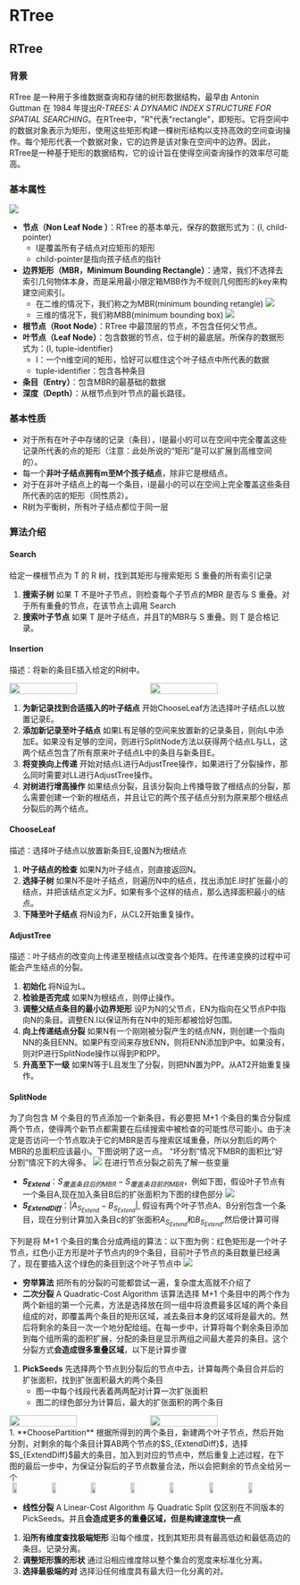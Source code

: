 # RTree


## RTree
### 背景
RTree 是一种用于多维数据查询和存储的树形数据结构，最早由 Antonin Guttman 在 1984 年提出*R-TREES: A DYNAMIC INDEX STRUCTURE FOR SPATIAL SEARCHING*。在RTree中，"R"代表"rectangle"，即矩形。它将空间中的数据对象表示为矩形，使用这些矩形构建一棵树形结构以支持高效的空间查询操作。每个矩形代表一个数据对象，它的边界是该对象在空间中的边界。因此，RTree是一种基于矩形的数据结构，它的设计旨在使得空间查询操作的效率尽可能高。

### 基本属性
![](/Rtree/Tree.jpg)
- **节点（Non Leaf Node ）**：RTree 的基本单元，保存的数据形式为：(I, child-pointer)
  - I是覆盖所有子结点对应矩形的矩形
  - child-pointer是指向孩子结点的指针
- **边界矩形（MBR，Minimum Bounding Rectangle）**：通常，我们不选择去索引几何物体本身，而是采用最小限定箱MBB作为不规则几何图形的key来构建空间索引。
  - 在二维的情况下，我们称之为MBR(minimum bounding retangle)
    ![](/Rtree/MBR.jpg)
  - 三维的情况下，我们称MBB(minimum bounding box)
    ![](/Rtree/MBB.jpg)
- **根节点（Root Node）**：RTree 中最顶层的节点，不包含任何父节点。
- **叶节点（Leaf Node）**：包含数据的节点，位于树的最底层。所保存的数据形式为：(I, tuple-identifier)
  - I：一个n维空间的矩形，恰好可以框住这个叶子结点中所代表的数据
  - tuple-identifier：包含各种条目
- **条目（Entry）**：包含MBR的最基础的数据
- **深度（Depth）**：从根节点到叶节点的最长路径。
### 基本性质
- 对于所有在叶子中存储的记录（条目），I是最小的可以在空间中完全覆盖这些记录所代表的点的矩形（注意：此处所说的“矩形”是可以扩展到高维空间的）。
- 每一个**非叶子结点拥有m至M个孩子结点**，除非它是根结点。
- 对于在非叶子结点上的每一个条目，i是最小的可以在空间上完全覆盖这些条目所代表的店的矩形（同性质2）。
- R树为平衡树，所有叶子结点都位于同一层
### 算法介绍
#### Search
给定一棵根节点为 T 的 R 树，找到其矩形与搜索矩形 S 重叠的所有索引记录
1. **搜索子树** 如果 T 不是叶子节点，则检查每个子节点的MBR 是否与 S 重叠。对于所有重叠的节点，在该节点上调用 Search
2. **搜索叶子节点** 如果 T 是叶子结点，并且T的MBR与 S 重叠。则 T 是合格记录。
#### Insertion
描述：将新的条目E插入给定的R树中。
  <div style="display: flex; justify-content: center;">
  <image src="/Rtree/2d.gif" style="width: 50%; height: auto; margin-right: 10px;">
  <image src="/Rtree/3d.gif" style="width: 50%; height: auto; margin-right: 10px;">
  </div>

1. **为新记录找到合适插入的叶子结点** 开始ChooseLeaf方法选择叶子结点L以放置记录E。
2. **添加新记录至叶子结点** 如果L有足够的空间来放置新的记录条目，则向L中添加E。如果没有足够的空间，则进行SplitNode方法以获得两个结点L与LL，这两个结点包含了所有原来叶子结点L中的条目与新条目E。
3. **将变换向上传递** 开始对结点L进行AdjustTree操作，如果进行了分裂操作，那么同时需要对LL进行AdjustTree操作。
4. **对树进行增高操作** 如果结点分裂，且该分裂向上传播导致了根结点的分裂，那么需要创建一个新的根结点，并且让它的两个孩子结点分别为原来那个根结点分裂后的两个结点。

#### ChooseLeaf
描述：选择叶子结点以放置新条目E,设置N为根结点
1. **叶子结点的检查** 如果N为叶子结点，则直接返回N。
2. **选择子树** 如果N不是叶子结点，则遍历N中的结点，找出添加E.I时扩张最小的结点，并把该结点定义为F。如果有多个这样的结点，那么选择面积最小的结点。
3. **下降至叶子结点** 将N设为F，从CL2开始重复操作。

#### AdjustTree
描述：叶子结点的改变向上传递至根结点以改变各个矩阵。在传递变换的过程中可能会产生结点的分裂。
1. **初始化** 将N设为L。
2. **检验是否完成** 如果N为根结点，则停止操作。
3. **调整父结点条目的最小边界矩形** 设P为N的父节点，EN为指向在父节点P中指向N的条目。调整EN.I以保证所有在N中的矩形都被恰好包围。
4. **向上传递结点分裂** 如果N有一个刚刚被分裂产生的结点NN，则创建一个指向NN的条目ENN。如果P有空间来存放ENN，则将ENN添加到P中。如果没有，则对P进行SplitNode操作以得到P和PP。
5. **升高至下一级** 如果N等于L且发生了分裂，则把NN置为PP。从AT2开始重复操作。

#### SplitNode
为了向包含 M 个条目的节点添加一个新条目，有必要把 M+1 个条目的集合分裂成两个节点，使得两个新节点都需要在后续搜索中被检查的可能性尽可能小。由于决定是否访问一个节点取决于它的MBR是否与搜索区域重叠，所以分割后的两个MBR的总面积应该最小。下图说明了这一点。 “坏分割”情况下MBR的面积比“好分割”情况下的大得多。
![](/Rtree/goodsplit.jpg)
在进行节点分裂之前先了解一些变量
- **$S_{Extend}$**：$S_{覆盖条目后的MBR} - S_{覆盖条目前的MBR}$，例如下图，假设叶子节点有一个条目A,现在加入条目B后的扩张面积为下图的绿色部分
![](/Rtree/extend.jpg)
- **$S_{ExtendDiff}$**：$|A_{S_{Extend}} - B_{S_{Extend}}|$, 假设有两个叶子节点A、B分别包含一个条目，现在分别计算加入条目c的扩张面积$A_{S_{Extend}}$和$B_{S_{Extend}}$,然后便计算可得
  
下列是将 M+1 个条目的集合分成两组的算法：以下图为例：红色矩形是一个叶子节点，红色小正方形是叶子节点内的9个条目，目前叶子节点的条目数量已经满了，现在要插入这个绿色的条目到这个叶子节点中
![](/Rtree/split1.jpg)

- **穷举算法**
把所有的分裂的可能都尝试一遍，复杂度太高就不介绍了
- **二次分裂** A Quadratic-Cost Algorithm
该算法选择 M+1 个条目中的两个作为两个新组的第一个元素，方法是选择放在同一组中将浪费最多区域的两个条目组成的对，即覆盖两个条目的矩形区域，减去条目本身的区域将是最大的。然后将剩余的条目一次一个地分配给组。在每一步中，计算将每个剩余条目添加到每个组所需的面积扩展，分配的条目是显示两组之间最大差异的条目。这个分裂方式**会造成很多重叠区域**，以下是计算步骤
1. **PickSeeds** 先选择两个节点到分裂后的节点中去，计算每两个条目合并后的扩张面积，找到扩张面积最大的两个条目
   - 图一中每个线段代表着两两配对计算一次扩张面积
   - 图二的绿色部分为计算后，最大的扩张面积的两个条目
  <div style="display: flex; justify-content: center;">
  <image src="/Rtree/match.jpg" style="width: 50%; height: auto; margin-right: 10px;">
  <image src="/Rtree/pickseed.jpg" style="width: 50%; height: auto; margin-right: 10px;">
  </div>
1. **ChoosePartition** 根据所得到的两个条目，新建两个叶子节点，然后开始分割，对剩余的每个条目计算AB两个节点的$S_{ExtendDiff}$，选择$S_{ExtendDiff}$最大的条目，加入到对应的节点中，然后重复上述过程，在下图的最后一步中，为保证分裂后的子节点数量合法，所以会把剩余的节点全给另一个


<div style="display: flex; justify-content: center;">
<image src="/Rtree/step1.jpg"  style="width: 12%; height: auto; margin-right: 10px;">
<image src="/Rtree/step2.jpg"  style="width: 12%; height: auto; margin-right: 10px;">
<image src="/Rtree/step3.jpg"  style="width: 12%; height: auto; margin-right: 10px;">
<image src="/Rtree/step4.jpg"  style="width: 12%; height: auto; margin-right: 10px;">
<image src="/Rtree/step5.jpg"  style="width: 12%; height: auto; margin-right: 10px;">
<image src="/Rtree/step6.jpg"  style="width: 12%; height: auto; margin-right: 10px;">
<image src="/Rtree/step7.jpg"  style="width: 12%; height: auto; margin-right: 10px;">
</div>

- **线性分裂** A Linear-Cost Algorithm
与 Quadratic Split 仅区别在不同版本的PickSeeds。并且**会造成更多的重叠区域，但是构建速度快一点**
1. **沿所有维度查找极端矩形** 沿每个维度，找到其矩形具有最高低边和最低高边的条目。记录分离。
2. **调整矩形簇的形状** 通过沿相应维度除以整个集合的宽度来标准化分离。
3. **选择最极端的对** 选择沿任何维度具有最大归一化分离的对。
